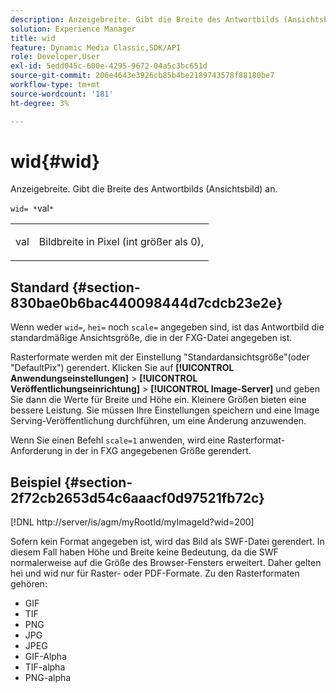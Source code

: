 ```yaml
---
description: Anzeigebreite. Gibt die Breite des Antwortbilds (Ansichtsbild) an.
solution: Experience Manager
title: wid
feature: Dynamic Media Classic,SDK/API
role: Developer,User
exl-id: 5edd045c-600e-4295-9672-04a5c3bc651d
source-git-commit: 206e4643e3926cb85b4be2189743578f88180be7
workflow-type: tm+mt
source-wordcount: '181'
ht-degree: 3%

---
```


# wid{#wid}

Anzeigebreite. Gibt die Breite des Antwortbilds (Ansichtsbild) an.

`wid= *`val`*`

<table id="simpletable_8229FEFB366F4A799C206FD3E3C601BA"> 
 <tr class="strow"> 
  <td class="stentry"> <p><span class="codeph"> <span class="varname"> val</span></span> </p> </td> 
  <td class="stentry"> <p>Bildbreite in Pixel (int größer als 0), </p></td> 
 </tr> 
</table>

## Standard {#section-830bae0b6bac440098444d7cdcb23e2e}

Wenn weder `wid=`, `hei=` noch `scale=` angegeben sind, ist das Antwortbild die standardmäßige Ansichtsgröße, die in der FXG-Datei angegeben ist.

Rasterformate werden mit der Einstellung &quot;Standardansichtsgröße&quot;(oder &quot;DefaultPix&quot;) gerendert. Klicken Sie auf **[!UICONTROL Anwendungseinstellungen]** > **[!UICONTROL Veröffentlichungseinrichtung]** > **[!UICONTROL Image-Server]** und geben Sie dann die Werte für Breite und Höhe ein. Kleinere Größen bieten eine bessere Leistung. Sie müssen Ihre Einstellungen speichern und eine Image Serving-Veröffentlichung durchführen, um eine Änderung anzuwenden.

Wenn Sie einen Befehl `scale=1` anwenden, wird eine Rasterformat-Anforderung in der in FXG angegebenen Größe gerendert.

## Beispiel {#section-2f72cb2653d54c6aaacf0d97521fb72c}

[!DNL http://server/is/agm/myRootId/myImageId?wid=200]

Sofern kein Format angegeben ist, wird das Bild als SWF-Datei gerendert. In diesem Fall haben Höhe und Breite keine Bedeutung, da die SWF normalerweise auf die Größe des Browser-Fensters erweitert. Daher gelten hei und wid nur für Raster- oder PDF-Formate. Zu den Rasterformaten gehören:

* GIF
* TIF
* PNG
* JPG
* JPEG
* GIF-Alpha
* TIF-alpha
* PNG-alpha
